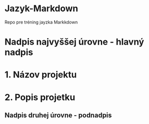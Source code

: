 # Jazyk-Markdown
Repo pre tréning jayzka Markkdown

# Nadpis najvyššej úrovne - hlavný nadpis

# 1. Názov projektu
# 2. Popis projetku

## Nadpis druhej úrovne - podnadpis
